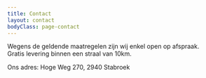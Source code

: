 ```yaml
---
title: Contact
layout: contact
bodyClass: page-contact
---
```


Wegens de geldende maatregelen zijn wij enkel open op afspraak.  
Gratis levering binnen een straal van 10km.

Ons adres: Hoge Weg 270, 2940 Stabroek
